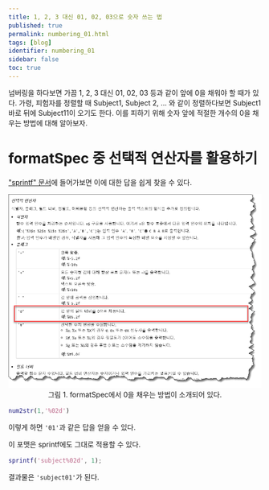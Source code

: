 ```yaml
---
title: 1, 2, 3 대신 01, 02, 03으로 숫자 쓰는 법
published: true
permalink: numbering_01.html
tags: [blog]
identifier: numbering_01
sidebar: false
toc: true
---
```


넘버링을 하다보면 가끔 1, 2, 3 대신 01, 02, 03 등과 같이 앞에 0을 채워야 할 때가 있다. 가령, 피험자를 정렬할 때 Subject1, Subject 2, ... 와 같이 정렬하다보면 Subject1 바로 뒤에 Subject11이 오기도 한다. 이를 피하기 위해 숫자 앞에 적절한 개수의 0을 채우는 방법에 대해 알아보자.

# formatSpec 중 선택적 연산자를 활용하기

["sprintf" 문서](https://kr.mathworks.com/help/matlab/ref/sprintf.html)에 들어가보면 이에 대한 답을 쉽게 찾을 수 있다.

<p align = "center">
  <img src = "https://raw.githubusercontent.com/matlabtutorial/matlabtutorial.github.io/master/images/blog_posts/2023-05-22-numbering_01/pic1.png">
  <br>
  그림 1. formatSpec에서 0을 채우는 방법이 소개되어 있다.
</p>

```matlab
num2str(1,'%02d')
```

이렇게 하면 `'01'`과 같은 답을 얻을 수 있다.

이 포맷은 sprintf에도 그대로 적용할 수 있다.

```matlab
sprintf('subject%02d', 1);
```

결과물은 `'subject01'`가 된다.